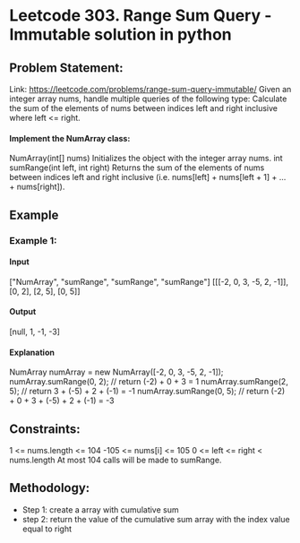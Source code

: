 # Leetcode 303. Range Sum Query - Immutable solution in python

## Problem Statement:
Link: https://leetcode.com/problems/range-sum-query-immutable/
Given an integer array nums, handle multiple queries of the following type:
Calculate the sum of the elements of nums between indices left and right inclusive where left <= right.
#### Implement the NumArray class:
NumArray(int[] nums) Initializes the object with the integer array nums.
int sumRange(int left, int right) Returns the sum of the elements of nums between indices left and right inclusive (i.e. nums[left] + nums[left + 1] + ... + nums[right]).
## Example
### Example 1:
#### Input
["NumArray", "sumRange", "sumRange", "sumRange"]
[[[-2, 0, 3, -5, 2, -1]], [0, 2], [2, 5], [0, 5]]
#### Output
[null, 1, -1, -3]
#### Explanation
NumArray numArray = new NumArray([-2, 0, 3, -5, 2, -1]);
numArray.sumRange(0, 2); // return (-2) + 0 + 3 = 1
numArray.sumRange(2, 5); // return 3 + (-5) + 2 + (-1) = -1
numArray.sumRange(0, 5); // return (-2) + 0 + 3 + (-5) + 2 + (-1) = -3
## Constraints:
1 <= nums.length <= 104
-105 <= nums[i] <= 105
0 <= left <= right < nums.length
At most 104 calls will be made to sumRange.
## Methodology:
- Step 1: create a array with cumulative sum 
- step 2: return the value of the cumulative sum array with the index value equal to right 
